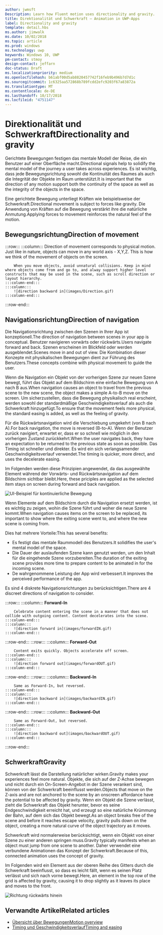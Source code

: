```yaml
---
author: jwmsft
Description: Learn how Fluent motion uses directionality and gravity.
title: Direktionalität und Schwerkraft – Animation in UWP-Apps
label: Directionality and gravity
template: detail.hbs
ms.author: jimwalk
ms.date: 10/02/2018
ms.topic: article
ms.prod: windows
ms.technology: uwp
keywords: Windows 10, UWP
pm-contact: stmoy
design-contact: jeffarn
doc-status: Draft
ms.localizationpriority: medium
ms.openlocfilehash: b61abf00d5ab8820457742f16feb9b496b7d7d1c
ms.sourcegitcommit: 1c6325aa572868b789fcdd2efc9203f67a83872a
ms.translationtype: MT
ms.contentlocale: de-DE
ms.lasthandoff: 10/17/2018
ms.locfileid: "4751147"
---
```

# <a name="directionality-and-gravity"></a><span data-ttu-id="ae228-103">Direktionalität und Schwerkraft</span><span class="sxs-lookup"><span data-stu-id="ae228-103">Directionality and gravity</span></span>

<span data-ttu-id="ae228-104">Gerichtete Bewegungen festigen das mentale Modell der Reise, die ein Benutzer auf einer Oberfläche macht.</span><span class="sxs-lookup"><span data-stu-id="ae228-104">Directional signals help to solidify the mental model of the journey a user takes across experiences.</span></span> <span data-ttu-id="ae228-105">Es ist wichtig, dass jede Bewegungsrichtung sowohl die Kontinuität des Raumes als auch die Integrität der Objekte im Raum unterstützt.</span><span class="sxs-lookup"><span data-stu-id="ae228-105">It is important that the direction of any motion support both the continuity of the space as well as the integrity of the objects in the space.</span></span>

<span data-ttu-id="ae228-106">Eine gerichtete Bewegung unterliegt Kräften wie beispielsweise der Schwerkraft.</span><span class="sxs-lookup"><span data-stu-id="ae228-106">Directional movement is subject to forces like gravity.</span></span> <span data-ttu-id="ae228-107">Die Anwendung von Kräften auf die Bewegung verstärkt ihre die natürliche Anmutung.</span><span class="sxs-lookup"><span data-stu-id="ae228-107">Applying forces to movement reinforces the natural feel of the motion.</span></span>

## <a name="direction-of-movement"></a><span data-ttu-id="ae228-108">Bewegungsrichtung</span><span class="sxs-lookup"><span data-stu-id="ae228-108">Direction of movement</span></span>

:::row:::
    :::column:::
        Direction of movement corresponds to physical motion. Just like in nature, objects can move in any world axis - X,Y,Z. This is how we think of the movement of objects on the screen.

        When you move objects, avoid unnatural collisions. Keep in mind where objects come from and go to, and alway support higher level constructs that may be used in the scene, such as scroll direction or layout hierarchy.
    :::column-end:::
    :::column:::
        ![direction backward in](images/Direction.gif)
    :::column-end:::
:::row-end:::

## <a name="direction-of-navigation"></a><span data-ttu-id="ae228-109">Navigationsrichtung</span><span class="sxs-lookup"><span data-stu-id="ae228-109">Direction of navigation</span></span>

<span data-ttu-id="ae228-110">Die Navigationsrichtung zwischen den Szenen in Ihrer App ist konzeptionell.</span><span class="sxs-lookup"><span data-stu-id="ae228-110">The direction of navigation between scenes in your app is conceptual.</span></span> <span data-ttu-id="ae228-111">Benutzer navigieren vorwärts oder rückwärts.</span><span class="sxs-lookup"><span data-stu-id="ae228-111">Users navigate forward and back.</span></span> <span data-ttu-id="ae228-112">Szenen erscheinen im Blickfeld oder werden ausgeblendet.</span><span class="sxs-lookup"><span data-stu-id="ae228-112">Scenes move in and out of view.</span></span> <span data-ttu-id="ae228-113">Die Kombination dieser Konzepte mit physikalischen Bewegungen dient zur Führung des Benutzers.</span><span class="sxs-lookup"><span data-stu-id="ae228-113">These concepts combine with physical movement to guide the user.</span></span>

<span data-ttu-id="ae228-114">Wenn die Navigation ein Objekt von der vorherigen Szene zur neuen Szene bewegt, führt das Objekt auf dem Bildschirm eine einfache Bewegung von A nach B aus.</span><span class="sxs-lookup"><span data-stu-id="ae228-114">When navigation causes an object to travel from the previous scene to the new scene, the object makes a simple A-to-B move on the screen.</span></span> <span data-ttu-id="ae228-115">Um sicherzustellen, dass die Bewegung physikalisch real erscheint, werden sowohl der standardmäßige Geschwindigkeitsverlauf als auch die Schwerkraft hinzugefügt.</span><span class="sxs-lookup"><span data-stu-id="ae228-115">To ensure that the movement feels more physical, the standard easing is added, as well as the feeling of gravity.</span></span>

<span data-ttu-id="ae228-116">Für die Rückwärtsnavigation wird die Verschiebung umgekehrt (von B nach A).</span><span class="sxs-lookup"><span data-stu-id="ae228-116">For back navigation, the move is reversed (B-to-A).</span></span> <span data-ttu-id="ae228-117">Wenn der Benutzer zurück navigiert, erwartet er, dass er so schnell wie möglich in den vorherigen Zustand zurückkehrt.</span><span class="sxs-lookup"><span data-stu-id="ae228-117">When the user navigates back, they have an expectation to be returned to the previous state as soon as possible.</span></span> <span data-ttu-id="ae228-118">Das Timing ist schneller und direkter. Es wird ein sich verlangsamender Geschwindigkeitsverlauf verwendet.</span><span class="sxs-lookup"><span data-stu-id="ae228-118">The timing is quicker, more direct, and uses the decelerate easing.</span></span>

<span data-ttu-id="ae228-119">Im Folgenden werden diese Prinzipien angewendet, da das ausgewählte Element während der Vorwärts- und Rückwärtsnavigation auf dem Bildschirm sichtbar bleibt.</span><span class="sxs-lookup"><span data-stu-id="ae228-119">Here, these priciples are applied as the selected item stays on screen during forward and back navigation.</span></span>

![UI-Beispiel für kontinuierliche Bewegung](images/continuous3.gif)

<span data-ttu-id="ae228-121">Wenn Elemente auf dem Bildschirm durch die Navigation ersetzt werden, ist es wichtig zu zeigen, wohin die Szene führt und woher die neue Szene kommt.</span><span class="sxs-lookup"><span data-stu-id="ae228-121">When navigation causes items on the screen to be replaced, its important to show where the exiting scene went to, and where the new scene is coming from.</span></span>

<span data-ttu-id="ae228-122">Dies hat mehrere Vorteile:</span><span class="sxs-lookup"><span data-stu-id="ae228-122">This has several benefits:</span></span>

- <span data-ttu-id="ae228-123">Es festigt das mentale Raummodell des Benutzers.</span><span class="sxs-lookup"><span data-stu-id="ae228-123">It solidifies the user's mental model of the space.</span></span>
- <span data-ttu-id="ae228-124">Die Dauer der auslaufenden Szene kann genutzt werden, um den Inhalt für die eingehende Szene vorzubereiten.</span><span class="sxs-lookup"><span data-stu-id="ae228-124">The duration of the exiting scene provides more time to prepare content to be animated in for the incoming scene.</span></span>
- <span data-ttu-id="ae228-125">De wahrgenommene Leistung der App wird verbessert.</span><span class="sxs-lookup"><span data-stu-id="ae228-125">It improves the perceived performance of the app.</span></span>

<span data-ttu-id="ae228-126">Es sind 4 diskrete Navigationsrichtungen zu berücksichtigen.</span><span class="sxs-lookup"><span data-stu-id="ae228-126">There are 4 discreet directions of navigation to consider.</span></span>

:::row:::
    :::column:::
        **Forward-In**

        Celebrate content entering the scene in a manner that does not collide with outgoing content. Content decelerates into the scene.
    :::column-end:::
    :::column:::
        ![direction forward in](images/forwardIN.gif)
    :::column-end:::
:::row-end:::
:::row:::
    :::column:::
        **Forward-Out**

        Content exits quickly. Objects accelerate off screen.
    :::column-end:::
    :::column:::
        ![direction forward out](images/forwardOUT.gif)
    :::column-end:::
:::row-end:::
:::row:::
    :::column:::
        **Backward-In**

        Same as Forward-In, but reversed.
    :::column-end:::
    :::column:::
        ![direction backward in](images/backwardIN.gif)
    :::column-end:::
:::row-end:::
:::row:::
    :::column:::
        **Backward-Out**

        Same as Forward-Out, but reversed.
    :::column-end:::
    :::column:::
        ![direction backward out](images/backwardOUT.gif)
    :::column-end:::
:::row-end:::

## <a name="gravity"></a><span data-ttu-id="ae228-127">Schwerkraft</span><span class="sxs-lookup"><span data-stu-id="ae228-127">Gravity</span></span>

<span data-ttu-id="ae228-128">Schwerkraft lässt die Darstellung natürlicher wirken.</span><span class="sxs-lookup"><span data-stu-id="ae228-128">Gravity makes your experiences feel more natural.</span></span> <span data-ttu-id="ae228-129">Objekte, die sich auf der Z-Achse bewegen und nicht durch ein On-Screen-Angebot in der Szene verankert sind, können von der Schwerkraft beeinflusst werden.</span><span class="sxs-lookup"><span data-stu-id="ae228-129">Objects that move on the Z-axis and are not anchored to the scene by an onscreen affordance have the potential to be affected by gravity.</span></span> <span data-ttu-id="ae228-130">Wenn ein Objekt die Szene verlässt, zieht die Schwerkraft das Objekt herunter, bevor es seine Endgeschwindigkeit erreicht hat, und erzeugt so eine natürliche Krümmung der Bahn, auf dem sich das Objekt bewegt.</span><span class="sxs-lookup"><span data-stu-id="ae228-130">As an object breaks free of the scene and before it reaches escape velocity, gravity pulls down on the object, creating a more natural curve of the object trajectory as it moves.</span></span>

<span data-ttu-id="ae228-131">Schwerkraft wird normalerweise berücksichtigt, wenn ein Objekt von einer Szene zu einer anderen springen muss.</span><span class="sxs-lookup"><span data-stu-id="ae228-131">Gravity typically manifests when an object must jump from one scene to another.</span></span> <span data-ttu-id="ae228-132">Daher verwendet eine verbundene Animationen das Konzept der Schwerkraft.</span><span class="sxs-lookup"><span data-stu-id="ae228-132">Because of this, connected animation uses the concept of gravity.</span></span>

<span data-ttu-id="ae228-133">Im Folgenden wird ein Element aus der oberen Reihe des Gitters durch die Schwerkraft beeinflusst, so dass es leicht fällt, wenn es seinen Platz verlässt und sich nach vorne bewegt.</span><span class="sxs-lookup"><span data-stu-id="ae228-133">Here, an element in the top row of the grid is affected by gravity, causing it to drop slightly as it leaves its place and moves to the front.</span></span>

![Richtung rückwärts hinein](images/continuity-photos.gif)

## <a name="related-articles"></a><span data-ttu-id="ae228-135">Verwandte Artikel</span><span class="sxs-lookup"><span data-stu-id="ae228-135">Related articles</span></span>

- [<span data-ttu-id="ae228-136">Übersicht über Bewegungen</span><span class="sxs-lookup"><span data-stu-id="ae228-136">Motion overview</span></span>](index.md)
- [<span data-ttu-id="ae228-137">Timing und Geschwindigkeitsverlauf</span><span class="sxs-lookup"><span data-stu-id="ae228-137">Timing and easing</span></span>](timing-and-easing.md)